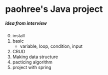 # paohree's Java project
##### idea from interview
0. install
1. basic
   * variable, loop, condition, input
3. CRUD
4. Making data structure
5. pacticing algorithm
6. project with spring
